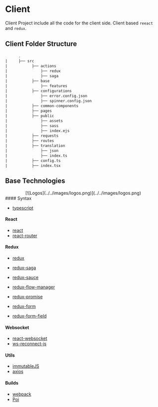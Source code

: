 # Client

Client Project include all the code for the client side.
Client based `reeact` and `redux`.

## Client Folder Structure

          .
    |     ├── src     
    |           ├── actions     
    |               ├── redux
    |               ├── saga
    |           ├── base
    |               ├── features
    |           ├── configurations
    |               ├── error.config.json
    |               ├── spinner.config.json
    |           ├── common-components
    |           ├── pages
    |           ├── public
    |               ├── assets
    |               ├── sass
    |               ├── index.ejs
    |           ├── requests
    |           ├── routes
    |           ├── translation
    |               ├── json
    |               ├── index.ts
    |           ├── config.ts
    |           ├── index.tsx

## Base Technologies
<center>
    [![Logos](../../images/logos.png)](../../images/logos.png)
    <br/>
</center>
#### Syntax 

- <a href="https://www.typescriptlang.org/" target="_blank">typescript</a>

#### React

- <a href="https://facebook.github.io/react/" target="_blank">react</a>
- <a href="https://github.com/ReactTraining/react-router" target="_blank">react-router</a>

#### Redux

- <a href="http://redux.js.org/docs/introduction/" target="_blank">redux</a>
- <a href="https://github.com/redux-saga/redux-saga" target="_blank">redux-saga</a>
- <a href="https://github.com/jkeam/reduxsauce" target="_blank">redux-sauce</a>

- <a href="https://preview.npmjs.com/package/redux-flow-manager" target="_blank">redux-flow-manager</a>
- <a href="https://github.com/acdlite/redux-promise" target="_blank">redux-promise</a>
- <a href="http://redux-form.com/6.6.3/" target="_blank">redux-form</a>
- <a href="https://www.npmjs.com/package/redux-form-field" target="_blank">redux-form-field</a>

#### Websocket

- <a href="https://github.com/mehmetkose/react-websocket" target="_blank">react-websocket</a>
- <a href="https://www.npmjs.com/package/ws-reconnect-js" target="_blank">ws-reconnect-js</a>

#### Utils

- <a href="https://facebook.github.io/immutable-js/" target="_blank">immutableJS</a>
- <a href="https://github.com/mzabriskie/axios" target="_blank">axios</a>

#### Builds

- <a href="https://webpack.js.org/" target="_blank">webpack</a>
- <a href="https://poi.js.org/" target="_blank">Poi</a>

